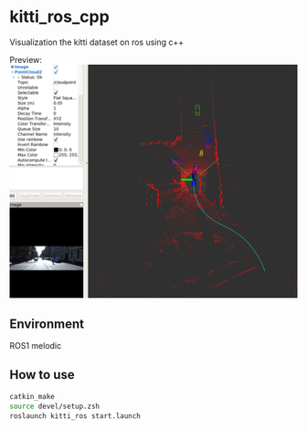 # kitti_ros_cpp

Visualization the kitti dataset on ros using c++

Preview:
![image-20230405095929615](https://github.com/gxt-kt/picgo_pictures/blob/master/image-20230405095929615.png)

## Environment

ROS1 melodic

## How to use

```bash
catkin_make
source devel/setup.zsh
roslaunch kitti_ros start.launch
```

